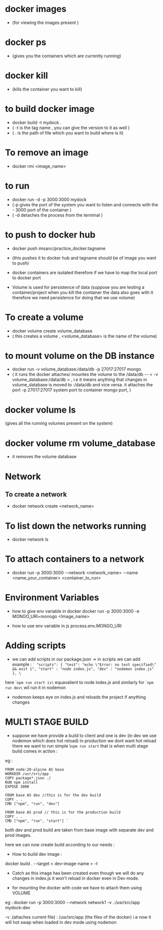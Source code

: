  # docker images 
  - (for viewing the images present )

 # docker ps 
  - (gives you the containers which are currently running)
 
# docker kill <container-id>
 - (kills the container you want to kill)

# to build docker image
 - docker build -t mydock .
 - ( -t is the tag name , you can give the version to it as well )
 - ( . is the path of file which you want to build where is it)

# To remove an image 
 - docker rmi <image_name>


#  to run
  - docker run -d -p 3000:3000 mydock 
 -  (-p gives the port of the system you want to listen and connects with the - 3000 port of the container )
 - ( -d detaches the process from the terminal )

# to push to docker hub
 - docker push imsanc/practice_docker:tagname
- (this pushes it to docker hub and tagname should be of image you want to push)

- docker containers are isolated therefore if we have to map the local port to docker port

- Volume is used for persistence of data (suppose you are testing a container/project when you kill the container the data also goes with it therefore we need persistence for doing that we use volume)

# To create a volume
 - docker volume create volume_database
 - ( this creates a volume , <volume_database> is the name of the volume)

# to mount volume on the DB instance
 - docker run -v volume_database:/data/db -p 27017:27017 mongo
 - ( it runs the docker attaches/ mountes the volume to the /data/db -- < -v volume_database:/data/db > , i.e it means anything that changes in volume_database is moved to :/data/db and vice versa.
 it attaches the port -p 27017:27017 system port to container mongo port, )

# docker volume ls
 (gives all the running volumes present on the system)


# docker volume rm volume_database
 - it removes the volume database    

# Network

## To create a network 
- docker network create <network_name>

# To list down the networks running
- docker network ls

# To attach containers to a network 
- docker run -p 3000:3000 --network <network_name> --name <name_your_container> <container_to_run>

# Environment Variables
 - how to give env variable in docker
 docker run -p 3000:3000 -e MONGO_URI=monogo <Image_name>

  - how to use env variable in js
  process.env.MONGO_URI

# Adding scripts 
 - we can add scripts in our package.json -> in scripts we can add example :
 \`` "scripts": {
    "test": "echo \"Error: no test specified\" && exit 1",
    "start" : "node index.js",
    "dev" : "nodemon index.js"
  }, \` 

  here \``npm run start is\` equavalient to node index.js and similarly for \``npm run dev\` wil run it in nodemon

- nodemon keeps eye on index.js and reloads the project if anything changes

# MULTI STAGE BUILD

 - suppose we have provide a build to client and one is dev (in dev we use nodemon which does hot reload)
  in production we dont want hot reload there we want to run simple \\`npm run start`  that is when multi stage build comes in action : 

  eg : 
  
    FROM node:20-alpine AS base
    WORKDIR /usr/src/app
    COPY package*.json ./
    RUN npm install
    EXPOSE 3000

    FROM base AS dev //this is for the dev build
    COPY . .
    CMD ["npm", "run", "dev"]

    FROM base AS prod // this is for the production build 
    COPY . .
    CMD ["npm", "run", "start"] `
    
both dev and prod build are taken from base image with separate dev and prod images.

here we can now create build according to our needs :

 - How to build dev image :
 
docker build . --target < dev-image-name > -t <image-name>  

- Catch 
as this image has been created even though we will do any changes in index.js it won't reload in docker even in Dev mode.

- for mounting the docker with code we have to attach them using VOLUME

eg : docker run -p 3000:3000  --network network1 -v .:/usr/src/app mydock-dev

-v .(attaches current file) : /usr/src/app (the files of the docker) i.e now it will hot swap when loaded in dev mode using nodemon